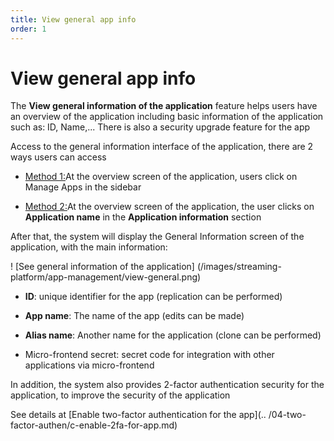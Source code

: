 ```yaml
---
title: View general app info
order: 1
---
```


# View general app info

The **View general information of the application** feature helps users have an overview of the application including basic information of the application such as: ID, Name,... There is also a security upgrade feature for the app

Access to the general information interface of the application, there are 2 ways users can access

- <u>Method 1:</u>At the overview screen of the application, users click on Manage Apps in the sidebar

- <u>Method 2:</u>At the overview screen of the application, the user clicks on **Application name** in the **Application information** section

After that, the system will display the General Information screen of the application, with the main information:

! [See general information of the application] (/images/streaming-platform/app-management/view-general.png)

- **ID**: unique identifier for the app (replication can be performed)

- **App name**: The name of the app (edits can be made)

- **Alias name**: Another name for the application (clone can be performed)

- Micro-frontend secret: secret code for integration with other applications via micro-frontend

In addition, the system also provides 2-factor authentication security for the application, to improve the security of the application

See details at [Enable two-factor authentication for the app](.. /04-two-factor-authen/c-enable-2fa-for-app.md)
